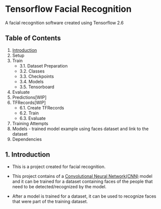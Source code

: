 # Tensorflow Facial Recognition

A facial recognition software created using Tensorflow 2.6

## Table of Contents

1. [Introduction](#intro)
2. Setup
3. Train
    - 3.1. Dataset Preparation
    - 3.2. Classes
    - 3.3. Checkpoints
    - 3.4. Models
    - 3.5. Tensorboard
4. Evaluate
5. Predictions[WIP]
6. TFRecords[WIP]
    - 6.1. Create TFRecords
    - 6.2. Train
    - 6.3. Evaluate
7. Training Attempts
8. Models - trained model example using faces dataset and link to the dataset
9. Dependencies

## 1. Introduction <a name="intro"></a>

- This is a project created for facial recognition. 

- This project contains of a [Convolutional Neural Network(CNN)](https://en.wikipedia.org/wiki/Convolutional_neural_network) model and it can be  trained for a dataset containing faces of the people that need to be detected/recognized by the model.

- After a model is trained for a dataset, it can be used to recognize faces that were part of the training dataset. 
